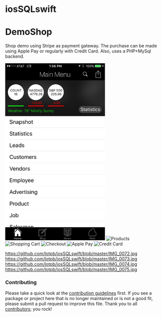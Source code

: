 # iosSQLswift

# DemoShop
Shop demo using Stripe as payment gateway. The purchase can be made using Apple Pay or regularly with Credit Card. Also, uses a PHP+MySql backend.

<img src="https://github.com/lotpb/iosSQLswift/blob/master/IMG_0072.jpg" alt="Sign Up" width="320" height="568"/>
<img src="https://cloud.githubusercontent.com/assets/6089173/12519922/6edd73fe-c120-11e5-9e47-8073b42e5b2a.png" alt="Products" width="320" height="568"/>
<img src="https://cloud.githubusercontent.com/assets/6089173/12519927/6ee6580c-c120-11e5-8677-1393c3b0d66c.png" alt="Shopping Cart" width="320" height="568"/>
<img src="https://cloud.githubusercontent.com/assets/6089173/12519926/6ee5cf68-c120-11e5-9930-93e27b9a3a11.png" alt="Checkout" width="320" height="568"/>
<img src="https://cloud.githubusercontent.com/assets/6089173/12519923/6ee43b8a-c120-11e5-9ab1-c13d67b7eba4.png" alt="Apple Pay" width="320" height="568"/>
<img src="https://cloud.githubusercontent.com/assets/6089173/12519925/6ee52bb2-c120-11e5-93fc-a1c373217648.png" alt="Credit Card" width="320" height="568"/>


https://github.com/lotpb/iosSQLswift/blob/master/IMG_0072.jpg
https://github.com/lotpb/iosSQLswift/blob/master/IMG_0073.jpg
https://github.com/lotpb/iosSQLswift/blob/master/IMG_0074.jpg
https://github.com/lotpb/iosSQLswift/blob/master/IMG_0075.jpg

### Contributing

Please take a quick look at the [contribution guidelines](.github/CONTRIBUTING.md) first. If you see a package or project here that is no longer maintained or is not a good fit, please submit a pull request to improve this file. Thank you to all [contributors](https://github.com/matteocrippa/awesome-swift/graphs/contributors); you rock!



